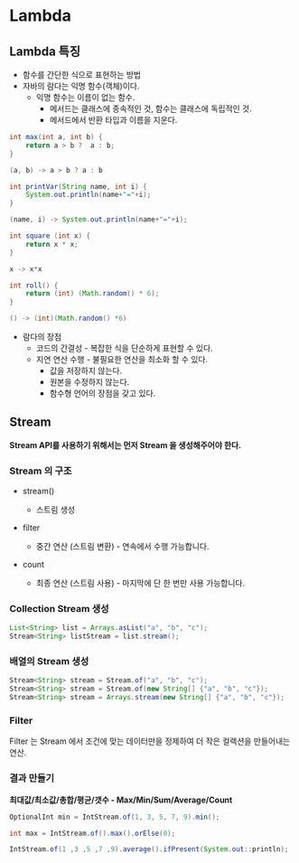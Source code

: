 # Lambda

## Lambda 특징
- 함수를 간단한 식으로 표현하는 방법
- 자바의 람다는 익명 함수(객체)이다.
    + 익명 함수는 이름이 없는 함수.
        * 메서드는 클래스에 종속적인 것, 함수는 클래스에 독립적인 것.
        * 메서드에서 반환 타입과 이름을 지운다.
```java
int max(int a, int b) {
    return a > b ?  a : b;
}

(a, b) -> a > b ? a : b
```

```java
int printVar(String name, int i) {
    System.out.println(name+"="+i);
}

(name, i) -> System.out.println(name+"="+i);
```

```java
int square (int x) {
    return x * x;
}

x -> x*x
```

```java
int roll() {
    return (int) (Math.random() * 6);
}

() -> (int)(Math.random() *6)
```
    
- 람다의 장점
    + 코드의 간결성 - 복잡한 식을 단순하게 표현할 수 있다.
    + 지연 연산 수행 - 불필요한 연산을 최소화 할 수 있다.
        * 값을 저장하지 않는다.
        * 원본을 수정하지 않는다.
        * 함수형 언어의 장점을 갖고 있다.
    
## Stream

**Stream API를 사용하기 위해서는 먼저 Stream 을 생성해주어야 한다.**

### Stream 의 구조
- stream()
    + 스트림 생성

- filter
    + 중간 연산 (스트림 변환) - 연속에서 수행 가능합니다.
    
- count
    + 최종 연산 (스트림 사용) - 마지막에 단 한 번만 사용 가능합니다.

### Collection Stream 생성
```java
List<String> list = Arrays.asList("a", "b", "c");
Stream<String> listStream = list.stream();
```

### 배열의 Stream 생성
```java
Stream<String> stream = Stream.of("a", "b", "c");
Stream<String> stream = Stream.of(new String[] {"a", "b", "c"});
Stream<String> stream = Arrays.stream(new String[] {"a", "b", "c"});
```

### Filter

Filter 는 Stream 에서 조건에 맞는 데이터만을 정제하여 더 작은 컬렉션을 만들어내는 연산.

### 결과 만들기

**최대값/최소값/총합/평균/갯수 - Max/Min/Sum/Average/Count**
```java
OptionalInt min = IntStream.of(1, 3, 5, 7, 9).min();

int max = IntStream.of().max().orElse(0);

IntStream.of(1 ,3 ,5 ,7 ,9).average().ifPresent(System.out::println);
```